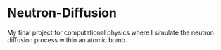 # Neutron-Diffusion #

 My final project for computational physics where I simulate the neutron diffusion process within an atomic bomb.
